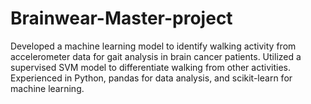 # Brainwear-Master-project
Developed a machine learning model to identify walking activity from accelerometer data for gait analysis in brain cancer patients. Utilized a supervised SVM model to differentiate walking from other activities. Experienced in Python, pandas for data analysis, and scikit-learn for machine learning.
